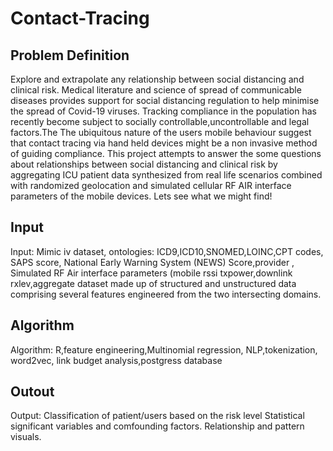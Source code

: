 # Contact-Tracing

## Problem Definition
Explore and extrapolate any relationship between social distancing and clinical risk. Medical literature and science of spread of communicable diseases provides support for social distancing regulation to help minimise the spread of Covid-19 viruses. Tracking compliance in the population has recently become subject to socially controllable,uncontrollable and legal factors.The The ubiquitous nature of the users mobile behaviour suggest that contact tracing via hand held devices might be a non invasive method of guiding compliance. This project attempts to answer the some questions about relationships between social distancing and clinical risk by aggregating ICU patient data synthesized from real life scenarios combined with randomized geolocation and simulated cellular RF AIR interface parameters of the mobile devices. Lets see what we might find!


## Input
Input: Mimic iv dataset, ontologies: ICD9,ICD10,SNOMED,LOINC,CPT codes, SAPS score, National Early Warning System (NEWS) Score,provider , Simulated RF Air interface parameters (mobile rssi txpower,downlink rxlev,aggregate dataset made up of structured and unstructured data comprising several features engineered from the two intersecting domains.


## Algorithm
Algorithm: R,feature engineering,Multinomial regression, NLP,tokenization, word2vec, link budget analysis,postgress database


## Outout
Output: Classification of patient/users based on the risk level
Statistical significant variables and comfounding factors.
Relationship and pattern  visuals.
